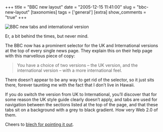 +++
title = "BBC new layout"
date = "2005-12-15 11:41:00"
slug = "bbc-new-layout"
[taxonomies]
tags = ['general']
[extra]
show_comments = "true"
+++

![](http://static.flickr.com/34/73784574_b13cc9f83d_o.png "BBC new tabs and international version")

Er, a bit behind the times, but never mind.

The BBC now has a prominent selector for the UK and International versions at the top of every single news page. They explain this on their help page with this marvellous piece of copy:

> You have a choice of two versions – the UK version, and the international version – with a more international feel.

There doesn’t appear to be any way to get rid of the selector, so it just sits there, forever taunting me with the fact that I don’t live in Hawaii.

If you do switch the version from UK to International, you’ll discover that for some reason the UK style guide clearly doesn’t apply, and tabs are used for navigation between the sections listed at the top of the page, and that these tabs sit on a background with a grey to black gradient. How very Web 2.0 of them.

Cheers to [blech for pointing it out](http://2lmc.org/spool/id/5232).
